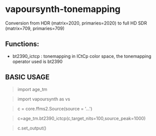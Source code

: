 # vapoursynth-tonemapping

Conversion from HDR (matrix=2020, primaries=2020) to full HD SDR (matrix=709, primaries=709)

## Functions:  
- bt2390_ictcp : tonemapping in ICtCp color space, the tonemapping operator used is bt2390 




## BASIC USAGE

> import age_tm

> import vapoursynth as vs

> c = core.ffms2.Source(source = '...')

> c=age_tm.bt2390_ictcp(c,target_nits=100,source_peak=1000)

> c.set_output()



 











